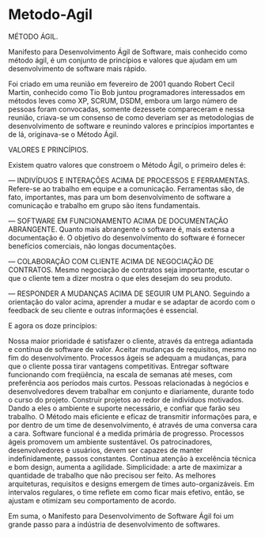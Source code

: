 # Metodo-Agil
MÉTODO ÁGIL.

Manifesto para Desenvolvimento Ágil de Software, mais conhecido como método ágil, é um conjunto de princípios e valores que ajudam em um desenvolvimento de software mais rápido. 

Foi criado em uma reunião em fevereiro de 2001 quando Robert Cecil Martin, conhecido como Tio Bob juntou programadores interessados em métodos leves como XP, SCRUM, DSDM, embora um largo número de pessoas foram convocadas, somente dezessete compareceram e nessa reunião, criava-se um consenso de como deveriam ser as metodologias de desenvolvimento de software e reunindo valores e princípios importantes e de lá, originava-se o Método Ágil.


VALORES E PRINCÍPIOS. 

Existem quatro valores que constroem o Método Ágil, o primeiro deles é:

— INDIVÍDUOS E INTERAÇÕES ACIMA DE PROCESSOS E FERRAMENTAS.
Refere-se ao trabalho em equipe e a comunicação. Ferramentas são, de fato, importantes, mas para um bom desenvolvimento de software a comunicação e trabalho em grupo são itens fundamentais.

— SOFTWARE EM FUNCIONAMENTO ACIMA DE DOCUMENTAÇÃO ABRANGENTE.
Quanto mais abrangente o software é, mais extensa a documentação é. O objetivo do desenvolvimento do software é fornecer benefícios comerciais, não longas documentações. 

— COLABORAÇÃO COM CLIENTE ACIMA DE NEGOCIAÇÃO DE CONTRATOS.
Mesmo negociação de contratos seja importante, escutar o que o cliente tem a dizer mostra o que eles desejam do seu produto.

— RESPONDER A MUDANÇAS ACIMA DE SEGUIR UM PLANO.
Seguindo a orientação do valor acima, aprender a mudar e se adaptar de acordo com o feedback de seu cliente e outras informações é essencial.

E agora os doze princípios:

Nossa maior prioridade é satisfazer o cliente, através da entrega adiantada e contínua de software de valor.
Aceitar mudanças de requisitos, mesmo no fim do desenvolvimento. Processos ágeis se adequam a mudanças, para que o cliente possa tirar vantagens competitivas.
Entregar software funcionando com freqüência, na escala de semanas até meses, com preferência aos períodos mais curtos.
Pessoas relacionadas à negócios e desenvolvedores devem trabalhar em conjunto e diariamente, durante todo o curso do projeto.
Construir projetos ao redor de indivíduos motivados. Dando a eles o ambiente e suporte necessário, e confiar que farão seu trabalho.
O Método mais eficiente e eficaz de transmitir informações para, e por dentro de um time de desenvolvimento, é através de uma conversa cara a cara.
Software funcional é a medida primária de progresso.
Processos ágeis promovem um ambiente sustentável. Os patrocinadores, desenvolvedores e usuários, devem ser capazes de manter indefinidamente, passos constantes.
Contínua atenção à excelência técnica e bom design, aumenta a agilidade.
Simplicidade: a arte de maximizar a quantidade de trabalho que não precisou ser feito.
As melhores arquiteturas, requisitos e designs emergem de times auto-organizáveis.
Em intervalos regulares, o time reflete em como ficar mais efetivo, então, se ajustam e otimizam seu comportamento de acordo.

Em suma, o Manifesto para Desenvolvimento de Software Ágil foi um grande passo para a indústria de desenvolvimento de softwares. 
